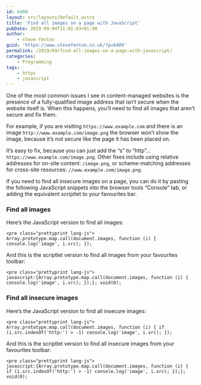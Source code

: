 ```yaml
---
id: 6409
layout: src/layouts/Default.astro
title: 'Find all images on a page with JavaScript'
pubDate: 2019-09-04T11:01:03+01:00
author:
    - steve-fenton
guid: 'https://www.stevefenton.co.uk/?p=6409'
permalink: /2019/09/find-all-images-on-a-page-with-javascript/
categories:
    - Programming
tags:
    - https
    - javascript
---
```


One of the most common issues I see in content-managed websites is the presence of a fully-qualified image address that isn’t secure when the website itself is. When this happens, you’ll need to find all images that aren’t secure and fix them.

For example, if you are visiting `https://www.example.com` and there is an image `http://www.example.com/image.png` the browser won’t show the image, because it’s not secure like the page it has been placed on.

It’s easy to fix, because you can just add the “s” to “http”… `https://www.example.com/image.png`. Other fixes include using relative addresses for on-site content: `/image.png`, or scheme-matching addresses for cross-site resources: `//www.example.com/image.png`.

If you need to find all insecure images on a page, you can do it by pasting the following JavaScript snippets into the browser tools “Console” tab, or adding the equivalent scriptlet to your favourites bar.

### Find all images

Here’s the JavaScript version to find all images:

```
<pre class="prettyprint lang-js">
Array.prototype.map.call(document.images, function (i) { console.log('image', i.src); });
```

And this is the scriptlet version to find all images from your favourites toolbar:

```
<pre class="prettyprint lang-js">
javascript:{Array.prototype.map.call(document.images, function (i) { console.log('image', i.src); });}; void(0);
```

### Find all insecure images

Here’s the JavaScript version to find all insecure images:

```
<pre class="prettyprint lang-js">
Array.prototype.map.call(document.images, function (i) { if (i.src.indexOf('http:') > -1) console.log('image', i.src); });
```

And this is the scriptlet version to find all insecure images from your favourites toolbar:

```
<pre class="prettyprint lang-js">
javascript:{Array.prototype.map.call(document.images, function (i) { if (i.src.indexOf('http:') > -1) console.log('image', i.src); });}; void(0);
```